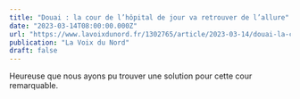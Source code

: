 ```yaml
---
title: "Douai : la cour de l’hôpital de jour va retrouver de l’allure"
date: "2023-03-14T08:00:00.000Z"
url: "https://www.lavoixdunord.fr/1302765/article/2023-03-14/douai-la-cour-de-l-hopital-de-jour-va-retrouver-de-l-allure"
publication: "La Voix du Nord"
draft: false
---
```


Heureuse que nous ayons pu trouver une solution pour cette cour remarquable.
